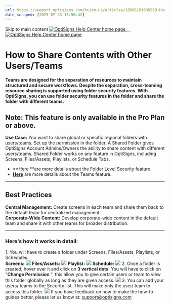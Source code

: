 ```yaml
---
url: https://support.optisigns.com/hc/en-us/articles/18986181635859-How-to-Share-Contents-with-Other-Users-Teams
date_scraped: [2025-07-23 13:56:42]
---
```


Skip to main content
[ ![OptiSigns Help Center home page](/hc/theming_assets/01HZKNYSEQ6GRC01C0J27PZ3RC) ](/hc/en-us "Home")
__
[ ![OptiSigns Help Center home page](/hc/theming_assets/01HZKNYSEQ6GRC01C0J27PZ3RC) ](/hc/en-us "Home")
#  How to Share Contents with Other Users/Teams 
#### Teams are designed for the separation of resources to maintain structured and secure workflows. Despite the separation, cross-teaming resource sharing is supported using folder security features. With OptiSigns, you can use folder security features in the folder and share the folder with different teams. 
**Note:** This feature is only available in the Pro Plan or above.  
---  
**Use Case:** You want to share global or specific regional folders with users/teams. Set up the permission in the folder. A Shared Folder gives OptiSigns Account Admins/Owners the ability to share content with different users/teams. Shared Folder works on any feature in OptiSigns, including Screens, Files/Assets, Playlists, or Schedule Tabs.
  * **[Here](/hc/en-us/articles/360044600474) **are more details about the Folder Level Security feature.
  * **[Here](/hc/en-us/articles/360034883113)** are more details about the Teams feature.


* * *
Best Practices  
---  
**Central Management:** Create screens in each team and share them back to the default team for centralized management.  
**Corporate-Wide Content:** Develop corporate-wide content in the default team and share it with other teams for broader distribution.  
* * *
### Here's how it works in detail:
1\. You will have to create a folder under Screens, Files/Assets, Playlists, or Schedules.  
**Screens:**
[![](/hc/article_attachments/19209612491411)](/hc/article_attachments/19209612491411)
**Files/Assets:**
[![](/hc/article_attachments/19209629395731)](/hc/article_attachments/19209629395731)
**Playlist:**
[![](/hc/article_attachments/19209634320019)](/hc/article_attachments/19209634320019)
**Schedule:**
[![](/hc/article_attachments/19209670032915)](/hc/article_attachments/19209670032915)
2\. Once a folder is created, hover over it and click on **3 vertical dots**. You will have to click on "**Change Permission** ", this allow you to give certain users or team to view this folder globally as long as they are given access.
[![](/hc/article_attachments/19209650881171)](/hc/article_attachments/19209650881171)
3\. You can add your users/ teams to the Security list. This will make only the user/ team to access this folder.
[![](/hc/article_attachments/19209716398739)](/hc/article_attachments/19209716398739)
If you have feedback on how to make the how-to guides better, please let us know at: [support@optisigns.com](mailto:support@optisigns.com)
